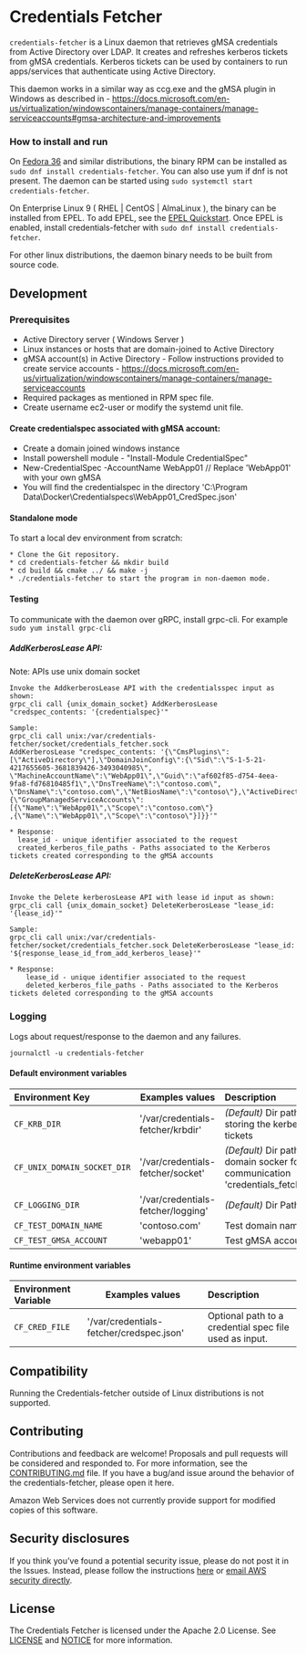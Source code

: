# Credentials Fetcher 

`credentials-fetcher` is a Linux daemon that retrieves gMSA credentials from Active Directory over LDAP. It creates and refreshes kerberos tickets from gMSA credentials. Kerberos tickets can be used by containers to run apps/services that authenticate using Active Directory.

This daemon works in a similar way as ccg.exe and the gMSA plugin in Windows as described in - https://docs.microsoft.com/en-us/virtualization/windowscontainers/manage-containers/manage-serviceaccounts#gmsa-architecture-and-improvements

### How to install and run

On [Fedora 36](_https://alt.fedoraproject.org/cloud/_) and similar distributions, the binary RPM can be installed as
`sudo dnf install credentials-fetcher`.
You can also use yum if dnf is not present.
The daemon can be started using `sudo systemctl start credentials-fetcher`.

On Enterprise Linux 9 ( RHEL | CentOS | AlmaLinux ), the binary can be installed from EPEL. To add EPEL, see the [EPEL Quickstart](_https://docs.fedoraproject.org/en-US/epel/#_quickstart_).
Once EPEL is enabled, install credentials-fetcher with 
`sudo dnf install credentials-fetcher`.

For other linux distributions, the daemon binary needs to be built from source code. 

## Development

### Prerequisites

- Active Directory server ( Windows Server )
- Linux instances or hosts that are domain-joined to Active Directory
- gMSA account(s) in Active Directory - Follow instructions provided to create service accounts - https://docs.microsoft.com/en-us/virtualization/windowscontainers/manage-containers/manage-serviceaccounts
- Required packages as mentioned in RPM spec file.
- Create username ec2-user or modify the systemd unit file.

#### Create credentialspec associated with gMSA account:

- Create a domain joined windows instance
- Install powershell module - "Install-Module CredentialSpec"
- New-CredentialSpec -AccountName WebApp01 // Replace 'WebApp01' with your own gMSA
- You will find the credentialspec in the directory
  'C:\\Program Data\\Docker\\Credentialspecs\\WebApp01_CredSpec.json'

#### Standalone mode

To start a local dev environment from scratch:

```
* Clone the Git repository.
* cd credentials-fetcher && mkdir build
* cd build && cmake ../ && make -j
* ./credentials-fetcher to start the program in non-daemon mode.
```

#### Testing

To communicate with the daemon over gRPC, install grpc-cli. For example
`sudo yum install grpc-cli`

##### AddKerberosLease API:
Note: APIs use unix domain socket
```
Invoke the AddkerberosLease API with the credentialsspec input as shown:
grpc_cli call {unix_domain_socket} AddKerberosLease "credspec_contents: '{credentialspec}'"

Sample:
grpc_cli call unix:/var/credentials-fetcher/socket/credentials_fetcher.sock
AddKerberosLease "credspec_contents: '{\"CmsPlugins\":[\"ActiveDirectory\"],\"DomainJoinConfig\":{\"Sid\":\"S-1-5-21-4217655605-3681839426-3493040985\",
\"MachineAccountName\":\"WebApp01\",\"Guid\":\"af602f85-d754-4eea-9fa8-fd76810485f1\",\"DnsTreeName\":\"contoso.com\",
\"DnsName\":\"contoso.com\",\"NetBiosName\":\"contoso\"},\"ActiveDirectoryConfig\":{\"GroupManagedServiceAccounts\":[{\"Name\":\"WebApp01\",\"Scope\":\"contoso.com\"}
,{\"Name\":\"WebApp01\",\"Scope\":\"contoso\"}]}}'"

* Response:
  lease_id - unique identifier associated to the request
  created_kerberos_file_paths - Paths associated to the Kerberos tickets created corresponding to the gMSA accounts
```

##### DeleteKerberosLease API:

```
Invoke the Delete kerberosLease API with lease id input as shown:
grpc_cli call {unix_domain_socket} DeleteKerberosLease "lease_id: '{lease_id}'"

Sample:
grpc_cli call unix:/var/credentials-fetcher/socket/credentials_fetcher.sock DeleteKerberosLease "lease_id: '${response_lease_id_from_add_kerberos_lease}'"

* Response:
    lease_id - unique identifier associated to the request
    deleted_kerberos_file_paths - Paths associated to the Kerberos tickets deleted corresponding to the gMSA accounts

```

### Logging

Logs about request/response to the daemon and any failures.

```
journalctl -u credentials-fetcher
```

#### Default environment variables

| Environment Key             | Examples values                    | Description                                                                                  |
| :-------------------------- | ---------------------------------- | :------------------------------------------------------------------------------------------- |
| `CF_KRB_DIR`                | '/var/credentials-fetcher/krbdir'  | *(Default)* Dir path for storing the kerberos tickets                                        |
| `CF_UNIX_DOMAIN_SOCKET_DIR` | '/var/credentials-fetcher/socket'  | *(Default)* Dir path for the domain socker for gRPC communication 'credentials_fetcher.sock' |
| `CF_LOGGING_DIR`            | '/var/credentials-fetcher/logging' | *(Default)* Dir Path for log                                                                 |
| `CF_TEST_DOMAIN_NAME`       | 'contoso.com'                      | Test domain name                                                                             |
| `CF_TEST_GMSA_ACCOUNT`      | 'webapp01'                         | Test gMSA account name                                                                       |


#### Runtime environment variables

| Environment Variable        | Examples values                          | Description                                                                                  |
| :-------------------------- | ---------------------------------------- | :------------------------------------------------------------------------------------------- |
| `CF_CRED_FILE`              | '/var/credentials-fetcher/credspec.json' | Optional path to a credential spec file used as input. |

## Compatibility

Running the Credentials-fetcher outside of Linux distributions is not
supported.

## Contributing

Contributions and feedback are welcome! Proposals and pull requests will be considered and responded to. For more
information, see the [CONTRIBUTING.md](https://github.com/aws/credentials-fetcher/blob/master/CONTRIBUTING.md) file.
If you have a bug/and issue around the behavior of the credentials-fetcher,
please open it here.

Amazon Web Services does not currently provide support for modified copies of this software.

## Security disclosures

If you think you’ve found a potential security issue, please do not post it in the Issues.  Instead, please follow the instructions [here](https://aws.amazon.com/security/vulnerability-reporting/) or [email AWS security directly](mailto:aws-security@amazon.com).

## License

The Credentials Fetcher is licensed under the Apache 2.0 License.
See [LICENSE](LICENSE) and [NOTICE](NOTICE) for more information.
